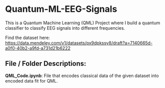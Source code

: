 # Quantum-ML-EEG-Signals
This is a Quantum Machine Learning (QML) Project where I build a quantum classifier to classify EEG signals into different frequencies.

Find the dataset here: https://data.mendeley.com/v1/datasets/px9dpkssy8/draft?a=7140665d-a0f0-40b2-a9fd-a731d21b6222

## File / Folder Descriptions:
**QML_Code.ipynb**: File that encodes classical data of the given dataset into encoded data fit for QML.
